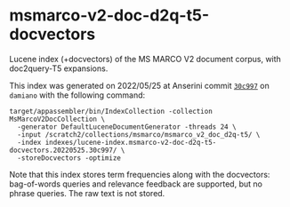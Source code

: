 # msmarco-v2-doc-d2q-t5-docvectors

Lucene index (+docvectors) of the MS MARCO V2 document corpus, with doc2query-T5 expansions.

This index was generated on 2022/05/25 at Anserini commit [`30c997`](https://github.com/castorini/anserini/commit/30c9974f495a06c94d576d0e9c2c5861515e0e19) on `damiano` with the following command:

```
target/appassembler/bin/IndexCollection -collection MsMarcoV2DocCollection \
  -generator DefaultLuceneDocumentGenerator -threads 24 \
  -input /scratch2/collections/msmarco/msmarco_v2_doc_d2q-t5/ \
  -index indexes/lucene-index.msmarco-v2-doc-d2q-t5-docvectors.20220525.30c997/ \
  -storeDocvectors -optimize
```

Note that this index stores term frequencies along with the docvectors: bag-of-words queries and relevance feedback are supported, but no phrase queries.
The raw text is not stored.
